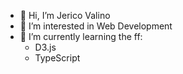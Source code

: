 - 👋 Hi, I’m Jerico Valino
- 👀 I’m interested in Web Development
- 🌱 I’m currently learning the ff:
  - D3.js
  - TypeScript
